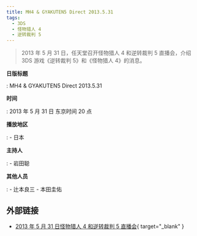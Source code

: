 ```yaml
---
title: MH4 & GYAKUTEN5 Direct 2013.5.31
tags:
  - 3DS
  - 怪物猎人 4
  - 逆转裁判 5
---
```


> 2013 年 5 月 31 日，任天堂召开怪物猎人 4 和逆转裁判 5 直播会，介绍 3DS 游戏《逆转裁判 5》和《怪物猎人 4》的消息。

**日版标题**

:   MH4 & GYAKUTEN5 Direct 2013.5.31

**时间**

:   2013 年 5 月 31 日 东京时间 20 点

**播放地区**

:   - 日本

**主持人**

:   - 岩田聪

**其他人员**

:   - 辻本良三
	- 本田圭佑

## 外部链接

- [2013 年 5 月 31 日怪物猎人 4 和逆转裁判 5 直播会](https://www.bilibili.com/video/BV1jk4y1R7mz/){ target="_blank" }
